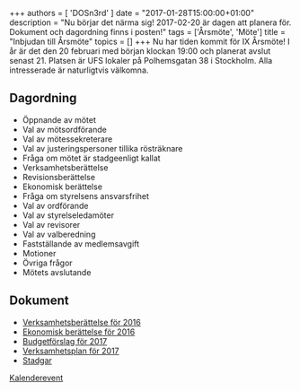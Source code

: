 +++
authors = [ 'DOSn3rd' ]
date = "2017-01-28T15:00:00+01:00"
description = "Nu börjar det närma sig! 2017-02-20 är dagen att planera för. Dokument och dagordning finns i posten!"
tags = ['Årsmöte', 'Möte']
title = "Inbjudan till Årsmöte"
topics = []
+++
Nu har tiden kommit för IX Årsmöte! I år är det den 20 februari med början klockan 19:00 och planerat avslut senast 21. Platsen är UFS lokaler på Polhemsgatan 38 i Stockholm. Alla intresserade är naturligtvis välkomna.

Dagordning
----------
* Öppnande av mötet
* Val av mötsordförande
* Val av mötessekreterare
* Val av justeringspersoner tillika rösträknare
* Fråga om mötet är stadgeenligt kallat
* Verksamhetsberättelse
* Revisionsberättelse
* Ekonomisk berättelse
* Fråga om styrelsens ansvarsfrihet
* Val av ordförande
* Val av styrelseledamöter
* Val av revisorer
* Val av valberedning
* Fastställande av medlemsavgift
* Motioner
* Övriga frågor
* Mötets avslutande


Dokument
--------
- [Verksamhetsberättelse för 2016](/documents/2016-verksamhetsberattelse.pdf)
- [Ekonomisk berättelse för 2016](/documents/2017-financial-report-2016.pdf)
- [Budgetförslag för 2017](/documents/2017-proposed-budget.pdf)
- [Verksamhetsplan för 2017](/documents/2017-verksamhetsplan.pdf)
- [Stadgar](/documents/stadgar.pdf)

[Kalenderevent](https://www.google.com/calendar/event?eid=NzVpajhlMzM3NHAzY2I5azZrcGppYjlrY2hnajhiOXBjaGdqMmI5bzYxaW1hb2hoY2NyNjRjYjE2ayByb2JxMjVhYnBrbDg3MG9mbnBtdmg0OXQ0a0Bn&ctz=Europe/Stockholm)
